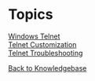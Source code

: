 # Topics  

[Windows Telnet](./windows-telnet-(telnetd.exe)/README.md)  
[Telnet Customization](./windows-telnet-customization/README.md)  
[Telnet Troubleshooting](./windows-telnet-troubleshooting/README.md)  

[Back to Knowledgebase](./../README.md)